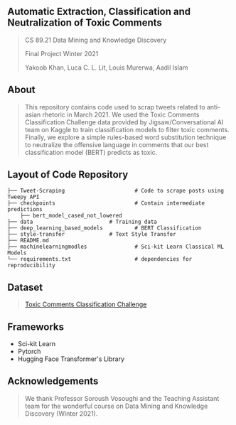 ## Automatic Extraction, Classification and Neutralization of Toxic Comments

> CS 89.21 Data Mining and Knowledge Discovery
> 
> Final Project Winter 2021
>
> Yakoob Khan, Luca C. L. Lit, Louis Murerwa, Aadil Islam

## About
> This repository contains code used to scrap tweets related to anti-asian rhetoric in March 2021. We used the Toxic Comments Classification Challenge data provided by Jigsaw/Conversational AI team on Kaggle to train classification models to filter toxic comments. Finally, we explore a simple rules-based word substitution technique to neutralize the offensive language in comments that our best classification model (BERT) predicts as toxic.

## Layout of Code Repository

    ├── Tweet-Scraping          			# Code to scrape posts using Tweepy API
    ├── checkpoints     	    			# Contain intermediate predictions
        ├── bert_model_cased_not_lowered 
    ├── data    					# Training data    
    ├── deep_learning_based_models			# BERT Classification   
    ├── style-transfer				# Text Style Transfer
    ├── README.md							
    ├── machinelearningmodles		        # Sci-kit Learn Classical ML Models
    └── requirements.txt			        # dependencies for reproducibility
    

## Dataset
> [Toxic Comments Classification Challenge](https://www.kaggle.com/c/jigsaw-toxic-comment-classification-challenge)


## Frameworks
* Sci-kit Learn
* Pytorch
* Hugging Face Transformer's Library


## Acknowledgements
> We thank Professor Soroush Vosoughi and the Teaching Assistant team for the wonderful course on Data Mining and Knowledge Discovery (Winter 2021). 
